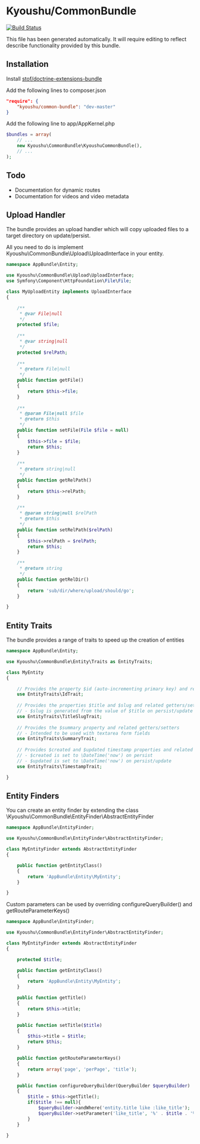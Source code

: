 # Kyoushu/CommonBundle

[![Build Status](https://travis-ci.org/Kyoushu/CommonBundle.svg)](https://travis-ci.org/Kyoushu/CommonBundle)

This file has been generated automatically. It will require editing to reflect describe functionality provided by this bundle.

## Installation

Install [stof/doctrine-extensions-bundle](https://packagist.org/packages/stof/doctrine-extensions-bundle)

Add the following lines to composer.json

```json
"require": {
    "kyoushu/common-bundle": "dev-master"
}
```
    
Add the following line to app/AppKernel.php

```php
$bundles = array(
    // ...
    new Kyoushu\CommonBundle\KyoushuCommonBundle(),
    // ...
);
```

## Todo

* Documentation for dynamic routes
* Documentation for videos and video metadata

## Upload Handler

The bundle provides an upload handler which will copy uploaded files to a target directory on update/persist.

All you need to do is implement Kyoushu\CommonBundle\Upload\UploadInterface in your entity.

```php
namespace AppBundle\Entity;

use Kyoushu\CommonBundle\Upload\UploadInterface;
use Symfony\Component\HttpFoundation\File\File;

class MyUploadEntity implements UploadInterface
{

    /**
     * @var File|null
     */
    protected $file;
    
    /**
     * @var string|null
     */
    protected $relPath;
    
    /**
     * @return File|null
     */
    public function getFile()
    {
        return $this->file;
    }
    
    /**
     * @param File|null $file
     * @return $this
     */
    public function setFile(File $file = null)
    {
        $this->file = $file;
        return $this;
    }
    
    /**
     * @return string|null
     */
    public function getRelPath()
    {
        return $this->relPath;
    }

    /**
     * @param string|null $relPath
     * @return $this
     */
    public function setRelPath($relPath)
    {
        $this->relPath = $relPath;
        return $this;
    }

    /**
     * @return string
     */
    public function getRelDir()
    {
        return 'sub/dir/where/upload/should/go';
    }

}
```
    
## Entity Traits

The bundle provides a range of traits to speed up the creation of entities

```php
namespace AppBundle\Entity;

use Kyoushu\CommonBundle\Entity\Traits as EntityTraits;

class MyEntity
{

    // Provides the property $id (auto-incrementing primary key) and related getter
    use EntityTraits\IdTrait;
    
    // Provides the properties $title and $slug and related getters/setters
    // - $slug is generated from the value of $title on persist/update
    use EntityTraits\TitleSlugTrait;
    
    // Provides the $summary property and related getters/setters
    // - Intended to be used with textarea form fields
    use EntityTraits\SummaryTrait;
    
    // Provides $created and $updated timestamp properties and related getters/setters
    // - $created is set to \DateTime('now') on persist
    // - $updated is set to \DateTime('now') on persist/update
    use EntityTraits\TimestampTrait;

}
```

## Entity Finders

You can create an entity finder by extending the class \Kyoushu\CommonBundle\EntityFinder\AbstractEntityFinder

```php
namespace AppBundle\EntityFinder;

use Kyoushu\CommonBundle\EntityFinder\AbstractEntityFinder;

class MyEntityFinder extends AbstractEntityFinder
{

    public function getEntityClass()
    {
        return 'AppBundle\Entity\MyEntity';
    }

}
```

Custom parameters can be used by overriding configureQueryBuilder() and getRouteParameterKeys()

```php
namespace AppBundle\EntityFinder;

use Kyoushu\CommonBundle\EntityFinder\AbstractEntityFinder;

class MyEntityFinder extends AbstractEntityFinder
{

    protected $title;

    public function getEntityClass()
    {
        return 'AppBundle\Entity\MyEntity';
    }

    public function getTitle()
    {
        return $this->title;
    }

    public function setTitle($title)
    {
        $this->title = $title;
        return $this;
    }

    public function getRouteParameterKeys()
    {
        return array('page', 'perPage', 'title');
    }

    public function configureQueryBuilder(QueryBuilder $queryBuilder)
    {
        $title = $this->getTitle();
        if($title !== null){
            $queryBuilder->andWhere('entity.title like :like_title');
            $queryBuilder->setParameter('like_title', '%' . $title . '%');
        }
    }

}
```